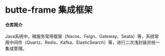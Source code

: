 # butte-frame 集成框架

#### 仓库简介

Java系统中，微服务常用框架（Nacos、Feign、Gateway、Seata）等，系统常用中间件（Quartz、Redis、Kafka、ElasticSearch）等，进行二次浅封装并统一集成管理。

